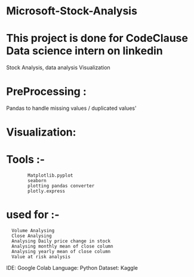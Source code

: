 # Microsoft-Stock-Analysis
# This project is done for CodeClause Data science intern on linkedin

Stock Analysis, data analysis  Visualization
# PreProcessing : 
Pandas to handle missing values / duplicated values'
# Visualization:
  # Tools :- 
            Matplotlib.pyplot 
            seaborn
            plotting pandas converter
            plotly.express
 # used for :-
      Volume Analysing
      Close Analysing
      Analysing Daily price change in stock
      Analysing monthly mean of close column
      Analysing yearly mean of close column
      Value at risk analysis
      
IDE: Google Colab
Language: Python
Dataset: Kaggle
